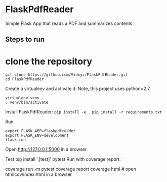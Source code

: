 # FlaskPdfReader

Simple Flask App that reads a PDF and summarizes contents

## Steps to run

# clone the repository
```
git clone https://github.com/Vidxyz/FlaskPdfReader.git
cd FlaskPdfReader
```

Create a virtualenv and activate it:
Note, this project uses python=2.7

```
virtualenv venv
. venv/bin/activate
```

Install FlaskPdfReader:
`pip install -e .`
`pip install -r requirements.txt`

Run
```
export FLASK_APP=flaskpdfreader
export FLASK_ENV=development
flask run
```

Open http://127.0.0.1:5000 in a browser.

Test
pip install '.[test]'
pytest
Run with coverage report:

coverage run -m pytest
coverage report
coverage html  # open htmlcov/index.html in a browser
